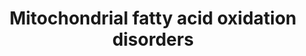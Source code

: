 ---
annotations:
- id: DOID:0111585
  parent: genetic disease
  type: Disease Ontology
  value: carnitine-acylcarnitine translocase deficiency
- id: DOID:0060235
  parent: genetic disease
  type: Disease Ontology
  value: carnitine palmitoyltransferase II deficiency
- id: PW:0002506
  parent: disease pathway
  type: Pathway Ontology
  value: carnitine-acylcarnitine translocase deficiency
- id: DOID:0090129
  parent: genetic disease
  type: Disease Ontology
  value: carnitine palmitoyltransferase I deficiency
- id: PW:0002574
  parent: disease pathway
  type: Pathway Ontology
  value: carnitine palmitoyltransferase I deficiency pathway
- id: PW:0000002
  parent: classic metabolic pathway
  type: Pathway Ontology
  value: classic metabolic pathway
- id: PW:0000738
  parent: classic metabolic pathway
  type: Pathway Ontology
  value: fatty acid beta degradation pathway
- id: PW:0000738
  parent: classic metabolic pathway
  type: Pathway Ontology
  value: fatty acid beta degradation pathway
authors:
- DeSl
- Egonw
- Ash iyer
communities:
- IEM
description: test
last-edited: 2023-05-01
organisms:
- Homo sapiens
redirect_from:
- /index.php/Pathway:WP5123
- /instance/WP5123
- /instance/WP5123_r126200
revision: r126200
schema-jsonld:
- '@context': https://schema.org/
  '@id': https://wikipathways.github.io/pathways/WP5123.html
  '@type': Dataset
  creator:
    '@type': Organization
    name: WikiPathways
  description: test
  keywords:
  - 3-Ketoacyl-CoA
  - ACADL
  - ACADM
  - ACADS
  - ACADVL
  - ACSL1
  - ACSL2
  - ACSL3
  - ACSL4
  - Acetyl-CoA
  - Acyl-CoA (n-2)
  - C10 FA
  - C12 FA
  - C14 FA
  - C15 FA
  - C16 FA
  - C17 FA
  - C18 FA
  - C4 FA
  - C6 FA
  - C7 FA
  - C8 FA
  - C9 FA
  - CPT1A
  - CPT2
  - Carnitine
  - CoASH
  - DCI
  - EHHADH
  - HADHA
  - HADHSC
  - LCEH
  - LCHAD
  - LKAT
  - Long Chain Fatty Acid
  - Long chain Acyl-CoA
  - PECR
  - SCP2
  - SLC22A5
  - SLC25A20
  - trans-D2-Enoyl-CoA
  license: CC0
  name: Mitochondrial fatty acid oxidation disorders
seo: CreativeWork
title: Mitochondrial fatty acid oxidation disorders
wpid: WP5123
---